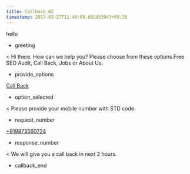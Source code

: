 ```yaml
---
title: Callback_02
timestamp: 2017-03-27T11:46:08.602453943+05:30
---
```


hello
* greeting

< Hi there. How can we help you? Please choose from these options Free SEO Audit, Call Back, Jobs or About Us.
* provide_options

[Call Back](option_2)
* option_selected

< Please provide your mobile number with STD code.
* request_number

[+919873560724](phone-number/number)
* response_number

< We will give you a call back in next 2 hours.
* callback_end
